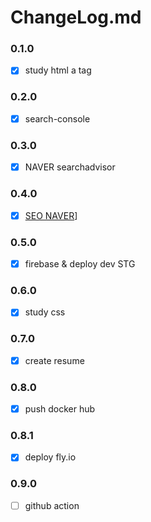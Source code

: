 # ChangeLog.md

### 0.1.0
- [x] study html a tag

### 0.2.0
- [x] search-console

### 0.3.0
- [x] NAVER searchadvisor

### 0.4.0
- [x] [SEO NAVER](https://github.com/dana096/dana096.github.io/issues/6)]

### 0.5.0
- [x] firebase & deploy dev STG

### 0.6.0
- [x] study css

### 0.7.0
- [x] create resume

### 0.8.0
- [x] push docker hub

### 0.8.1
- [x] deploy fly.io

### 0.9.0
- [ ] github action 

